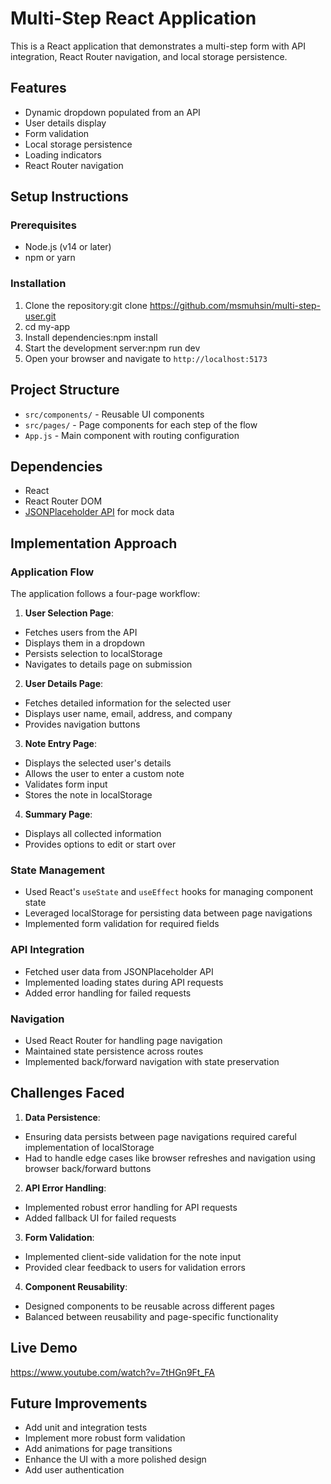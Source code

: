 # Multi-Step React Application

This is a React application that demonstrates a multi-step form with API integration, React Router navigation, and local storage persistence.

## Features

- Dynamic dropdown populated from an API
- User details display
- Form validation
- Local storage persistence
- Loading indicators
- React Router navigation

## Setup Instructions

### Prerequisites

- Node.js (v14 or later)
- npm or yarn

### Installation

1. Clone the repository:git clone  https://github.com/msmuhsin/multi-step-user.git
2. cd my-app
3. Install dependencies:npm install
4. Start the development server:npm run dev
5. Open your browser and navigate to `http://localhost:5173`

## Project Structure

- `src/components/` - Reusable UI components
- `src/pages/` - Page components for each step of the flow
- `App.js` - Main component with routing configuration

## Dependencies

- React
- React Router DOM
- [JSONPlaceholder API](https://jsonplaceholder.typicode.com) for mock data

## Implementation Approach

### Application Flow

The application follows a four-page workflow:

1. **User Selection Page**: 
- Fetches users from the API
- Displays them in a dropdown
- Persists selection to localStorage
- Navigates to details page on submission

2. **User Details Page**:
- Fetches detailed information for the selected user
- Displays user name, email, address, and company
- Provides navigation buttons

3. **Note Entry Page**:
- Displays the selected user's details
- Allows the user to enter a custom note
- Validates form input
- Stores the note in localStorage

4. **Summary Page**:
- Displays all collected information
- Provides options to edit or start over

### State Management

- Used React's `useState` and `useEffect` hooks for managing component state
- Leveraged localStorage for persisting data between page navigations
- Implemented form validation for required fields

### API Integration

- Fetched user data from JSONPlaceholder API
- Implemented loading states during API requests
- Added error handling for failed requests

### Navigation

- Used React Router for handling page navigation
- Maintained state persistence across routes
- Implemented back/forward navigation with state preservation

## Challenges Faced

1. **Data Persistence**: 
- Ensuring data persists between page navigations required careful implementation of localStorage
- Had to handle edge cases like browser refreshes and navigation using browser back/forward buttons

2. **API Error Handling**:
- Implemented robust error handling for API requests
- Added fallback UI for failed requests

3. **Form Validation**:
- Implemented client-side validation for the note input
- Provided clear feedback to users for validation errors

4. **Component Reusability**:
- Designed components to be reusable across different pages
- Balanced between reusability and page-specific functionality

## Live Demo

https://www.youtube.com/watch?v=7tHGn9Ft_FA

## Future Improvements

- Add unit and integration tests
- Implement more robust form validation
- Add animations for page transitions
- Enhance the UI with a more polished design
- Add user authentication
